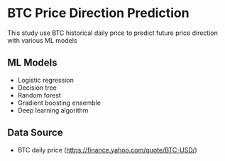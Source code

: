 # BTC Price Direction Prediction
This study use BTC historical daily price to predict future price direction with various ML models


## ML Models
- Logistic regression
- Decision tree
- Random forest
- Gradient boosting ensemble
- Deep learning algorithm


## Data Source

 - BTC daily price (https://finance.yahoo.com/quote/BTC-USD/)
